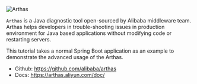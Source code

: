 


![Arthas](https://arthas.aliyun.com/doc/_images/arthas.png)

`Arthas` is a Java diagnostic tool open-sourced by Alibaba middleware team. Arthas helps developers in trouble-shooting issues in production environment for Java based applications without modifying code or restarting servers.

This tutorial takes a normal Spring Boot application as an example to demonstrate the advanced usage of the Arthas.

* Github: https://github.com/alibaba/arthas
* Docs: https://arthas.aliyun.com/doc/